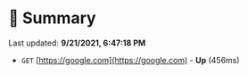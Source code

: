 # 📖 Summary
Last updated: **9/21/2021, 6:47:18 PM**

- `GET` [https://google.com](https://google.com) - **Up** (456ms)
